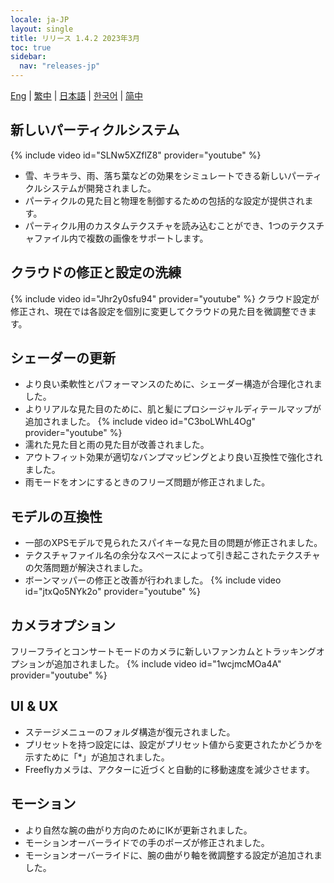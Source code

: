 ```yaml
---
locale: ja-JP
layout: single
title: リリース 1.4.2 2023年3月
toc: true
sidebar:
  nav: "releases-jp"
---
```

[Eng](/dancexr/releases/1.4.2) | [繁中](/tw/dancexr/releases/1.4.2) | [日本語](/jp/dancexr/releases/1.4.2) | [한국어](/kr/dancexr/releases/1.4.2) | [简中](/zh/dancexr/releases/1.4.2)

## 新しいパーティクルシステム
{% include video id="SLNw5XZflZ8" provider="youtube" %}
* 雪、キラキラ、雨、落ち葉などの効果をシミュレートできる新しいパーティクルシステムが開発されました。
* パーティクルの見た目と物理を制御するための包括的な設定が提供されます。
* パーティクル用のカスタムテクスチャを読み込むことができ、1つのテクスチャファイル内で複数の画像をサポートします。

## クラウドの修正と設定の洗練
{% include video id="Jhr2y0sfu94" provider="youtube" %}
クラウド設定が修正され、現在では各設定を個別に変更してクラウドの見た目を微調整できます。

## シェーダーの更新
* より良い柔軟性とパフォーマンスのために、シェーダー構造が合理化されました。
* よりリアルな見た目のために、肌と髪にプロシージャルディテールマップが追加されました。
{% include video id="C3boLWhL4Og" provider="youtube" %}
* 濡れた見た目と雨の見た目が改善されました。
* アウトフィット効果が適切なバンプマッピングとより良い互換性で強化されました。
* 雨モードをオンにするときのフリーズ問題が修正されました。

## モデルの互換性
* 一部のXPSモデルで見られたスパイキーな見た目の問題が修正されました。
* テクスチャファイル名の余分なスペースによって引き起こされたテクスチャの欠落問題が解決されました。
* ボーンマッパーの修正と改善が行われました。
{% include video id="jtxQo5NYk2o" provider="youtube" %}

## カメラオプション
フリーフライとコンサートモードのカメラに新しいファンカムとトラッキングオプションが追加されました。
{% include video id="1wcjmcMOa4A" provider="youtube" %}

## UI & UX
* ステージメニューのフォルダ構造が復元されました。
* プリセットを持つ設定には、設定がプリセット値から変更されたかどうかを示すために「*」が追加されました。
* Freeflyカメラは、アクターに近づくと自動的に移動速度を減少させます。

## モーション
* より自然な腕の曲がり方向のためにIKが更新されました。
* モーションオーバーライドでの手のポーズが修正されました。
* モーションオーバーライドに、腕の曲がり軸を微調整する設定が追加されました。